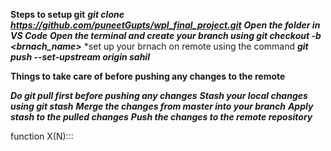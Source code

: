 

**Steps to setup git**
***git clone https://github.com/puneetGupts/wpl_final_project.git***
***Open the folder in VS Code***
***Open the terminal and create your branch using git checkout -b <brnach_name>***
*set up your brnach on remote using the command ***git push --set-upstream origin sahil***


**Things to take care of before pushing any changes to the remote**

***Do git pull first before pushing any changes*** 
***Stash your local changes using git stash***
***Merge the changes from master into your branch***
***Apply stash to the pulled changes***
***Push the changes to the remote repository***

function X(N):::
